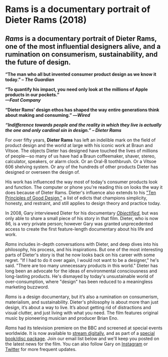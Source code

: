 # Rams is a documentary portrait of Dieter Rams (2018)

## _Rams_ is a documentary portrait of Dieter Rams, one of the most influential designers alive, and a rumination on consumerism, sustainability, and the future of design.

**“The man who all but invented consumer product design as we know it today.” – _The Guardian_**

**“To quantify his impact, you need only look at the millions of Apple products in our pockets.”**  
**_—Fast Company_**

**“Dieter Rams’ design ethos has shaped the way entire generations think about making and consuming.” —_Wired_**

**_“Indifference towards people and the reality in which they live is actually the one and only cardinal sin in design.” – Dieter Rams_**

For over fifty years, **Dieter Rams** has left an indelible mark on the field of product design and the world at large with his iconic work at Braun and Vitsoe. The objects Dieter has designed have touched the lives of millions of people––so many of us have had a Braun coffeemaker, shaver, stereo, calculator, speakers, or alarm clock. Or an Oral-B toothbrush. Or a Vitsoe 606 shelving system. Or any of the hundreds of other products Dieter has designed or overseen the design of.

His work has influenced the way most of today's consumer products look and function. The computer or phone you're reading this on looks the way it does because of Dieter Rams. Dieter's influence also extends to his ["Ten Principles of Good Design,"](https://www.vitsoe.com/us/about/good-design) a list of edicts that champions simplicity, honesty, and restraint, and still applies to design theory and practice today.

In 2008, Gary interviewed Dieter for his documentary [_Objectified_](http://hustwit.com/objectified), but was only able to share a small piece of his story in that film. Dieter, who is now 86, is a very private person; however Gary was granted unprecedented access to create the first feature-length documentary about his life and work.

_Rams_ includes in-depth conversations with Dieter, and deep dives into his philosophy, his process, and his inspirations. But one of the most interesting parts of Dieter's story is that he now looks back on his career with some regret. "If I had to do it over again, I would not want to be a designer," he's said. "There are too many unnecessary products in this world." Dieter has long been an advocate for the ideas of environmental consciousness and long-lasting products. He's dismayed by today's unsustainable world of over-consumption, where "design" has been reduced to a meaningless marketing buzzword. 

_Rams_ is a design documentary, but it’s also a rumination on consumerism, materialism, and sustainability. Dieter's philosophy is about more than just design, it’s about a way to live. It’s about getting rid of distractions and visual clutter, and just living with what you need. The film features original music by pioneering musician and producer Brian Eno.

_Rams_ had its television premiere on the BBC and screened at special events worldwide. It is now available to [stream digitally](https://vimeo.com/ondemand/ramsfilm), and as part of a [special book/disc package](https://www.ohyouprettythings.com/shop/). Join our email list below and we'll keep you posted on the latest news for the film. You can also follow Gary on [Instagram](https://www.instagram.com/gary_hustwit/) or [Twitter](https://twitter.com/gary_hustwit) for more frequent updates.